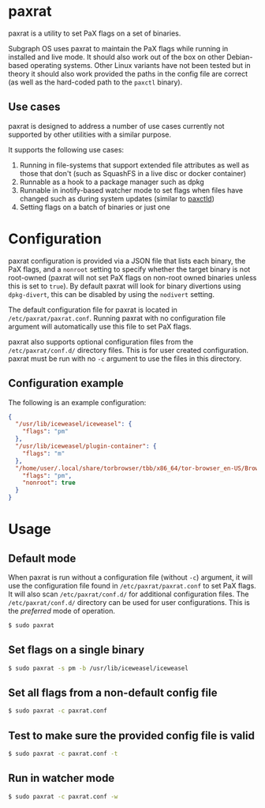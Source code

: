 # paxrat

paxrat is a utility to set PaX flags on a set of binaries. 

Subgraph OS uses paxrat to maintain the PaX flags while running in installed 
and live mode. It should also work out of the box on other Debian-based 
operating systems. Other Linux variants have not been tested but in theory it 
should also work provided the paths in the config file are correct (as well as 
the hard-coded path to the `paxctl` binary).

## Use cases

paxrat is designed to address a number of use cases currently not supported by
other utilities with a similar purpose.

It supports the following use cases:

1. Running in file-systems that support extended file attributes as well as
those that don't (such as SquashFS in a live disc or docker container)
2. Runnable as a hook to a package manager such as dpkg
3. Runnable in inotify-based watcher mode to set flags when files have changed 
such as during system updates (similar to 
[paxctld](https://grsecurity.net/download.php))
4. Setting flags on a batch of binaries or just one

# Configuration

paxrat configuration is provided via a JSON file that lists each binary, the 
PaX flags, and a `nonroot` setting to specify whether the target binary is 
not root-owned (paxrat will not set PaX flags on non-root owned binaries unless
this is set to `true`). By default paxrat will look for binary divertions using
`dpkg-divert`, this can be disabled by using the `nodivert` setting.

The default configuration file for paxrat is located in 
`/etc/paxrat/paxrat.conf`. Running paxrat with no configuration file argument 
will automatically use this file to set PaX flags.

paxrat also supports optional configuration files from the 
`/etc/paxrat/conf.d/` directory files. This is for user created configuration. 
paxrat must be run with no `-c` argument to use the files in this directory.

## Configuration example

The following is an example configuration:
```json
{
  "/usr/lib/iceweasel/iceweasel": {                                                     
    "flags": "pm"
  },                                                                            
  "/usr/lib/iceweasel/plugin-container": {                                                                  
    "flags": "m"
  },
  "/home/user/.local/share/torbrowser/tbb/x86_64/tor-browser_en-US/Browser/firefox": {
    "flags": "pm",
    "nonroot": true
  }
}
```

# Usage

## Default mode

When paxrat is run without a configuration file (without `-c`) argument, it will use 
the configuration file found in `/etc/paxrat/paxrat.conf` to set PaX flags. 
It will also scan `/etc/paxrat/conf.d/` for additional configuration files. The 
`/etc/paxrat/conf.d/` directory can be used for user configurations. This is 
the *preferred* mode of operation.


```sh
$ sudo paxrat
```

## Set flags on a single binary

```sh
$ sudo paxrat -s pm -b /usr/lib/iceweasel/iceweasel 
```

## Set all flags from a non-default config file

```sh
$ sudo paxrat -c paxrat.conf 
```
 
## Test to make sure the provided config file is valid

```sh
$ sudo paxrat -c paxrat.conf -t
```

## Run in watcher mode
```sh
$ sudo paxrat -c paxrat.conf -w
```
